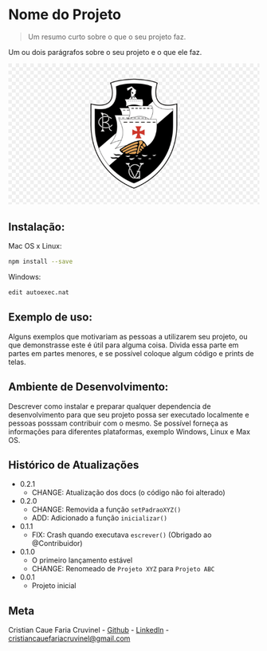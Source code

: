# Nome do Projeto
> Um resumo curto sobre o que o seu projeto faz.

Um ou dois parágrafos sobre o seu projeto e o que ele faz.

![](vasco-da-gama.png)

## Instalação:

Mac OS x Linux:
```sh
npm install --save
```

Windows:
```sh
edit autoexec.nat
```

## Exemplo de uso:

Alguns exemplos que motivariam as pessoas a utilizarem seu projeto, ou que demonstrasse este é útil para alguma coisa. Divida essa parte em partes em partes menores, e se possível coloque algum código e prints de telas.

## Ambiente de Desenvolvimento:

Descrever como instalar e preparar qualquer dependencia de desenvolvimento para que seu projeto possa ser executado localmente e pessoas posssam contribuir com o mesmo. Se possível forneça as informações para diferentes plataformas, exemplo Windows, Linux e Max OS.

## Histórico de Atualizações

* 0.2.1
    * CHANGE: Atualização dos docs (o código não foi alterado)
* 0.2.0
    * CHANGE: Removida a função `setPadraoXYZ()`
    * ADD: Adicionado a função `inicializar()`
* 0.1.1
    * FIX: Crash quando executava `escrever()` (Obrigado ao @Contribuidor)
* 0.1.0
    * O primeiro lançamento estável
    * CHANGE: Renomeado de `Projeto XYZ` para `Projeto ABC`
* 0.0.1
    * Projeto inicial

## Meta
Cristian Caue Faria Cruvinel - [Github](https://github.com/cristiancruvinel) - [Linkedln](https://www.linkedin.com/in/cristiancaue/) - cristiancauefariacruvinel@gmail.com
